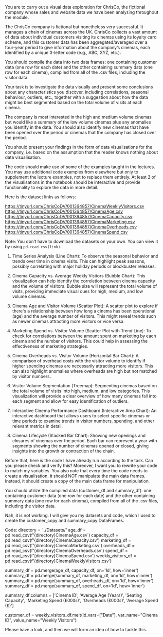 You are to carry out a visual data exploration for ChrisCo, the fictional company whose sales and website data we have been analysing throughout the module. 

The ChrisCo company is fictional but nonetheless very successful. It manages a chain of cinemas across the UK. ChrisCo collects a vast amount of data about individual customers visiting its cinemas using its loyalty card scheme, and this customer data has been aggregated/averaged over a four-year period to give information about the company’s cinemas, each identified by a unique 3-letter code (e.g., ABC, XYZ, etc.). 

You should compile the data into two data frames: one containing customer data (one row for each date) and the other containing summary data (one row for each cinema), compiled from all of the .csv files, including the visitor data.

Your task is to investigate the data visually and present some conclusions about any characteristics you discover, including correlations, seasonal behaviour, outliers, etc., together with a suggestion about how the data might be best segmented based on the total volume of visits at each cinema.

The company is most interested in the high and medium volume cinemas but would like a summary of the low volume cinemas plus any anomalies you identify in the data. You should also identify new cinemas that have been opened over the period or cinemas that the company has closed over the period.

You should present your findings in the form of data visualisations for the company, i.e. based on the assumption that the reader knows nothing about data visualisation.

The code should make use of some of the examples taught in the lectures. You may use additional code examples from elsewhere but only to supplement the lecture examples, not to replace them entirely. At least 2 of the visualisations in the notebook should be interactive and provide functionality to explore the data in more detail.

Here is the dataset links as follows;

https://tinyurl.com/ChrisCoDV/001364857/CinemaWeeklyVisitors.csv
https://tinyurl.com/ChrisCoDV/001364857/CinemaAge.csv
https://tinyurl.com/ChrisCoDV/001364857/CinemaCapacity.csv
https://tinyurl.com/ChrisCoDV/001364857/CinemaMarketing.csv
https://tinyurl.com/ChrisCoDV/001364857/CinemaOverheads.csv
https://tinyurl.com/ChrisCoDV/001364857/CinemaSpend.csv

Note: You don't have to download the datasets on your own. You can view it by using `pd.read_csv(link)`.

1. Time Series Analysis (Line Chart): To observe the seasonal behavior and trends over time in cinema visits. This can highlight peak seasons, possibly correlating with major holiday periods or blockbuster releases.

2. Cinema Capacity vs. Average Weekly Visitors (Bubble Chart): This visualization can help identify the correlation between cinema capacity and the volume of visitors. Bubble size will represent the total volume of visits, providing immediate visual cues for high, medium, and low volume cinemas.

3. Cinema Age and Visitor Volume (Scatter Plot): A scatter plot to explore if there's a relationship between how long a cinema has been operational (age) and the average number of visitors. This might reveal trends such as newer cinemas attracting more visitors or vice versa.

4. Marketing Spend vs. Visitor Volume (Scatter Plot with Trend Line): To check for correlations between the amount spent on marketing by each cinema and the number of visitors. This could help in assessing the effectiveness of marketing strategies.

5. Cinema Overheads vs. Visitor Volume (Horizontal Bar Chart): A comparison of overhead costs with the visitor volume to identify if higher spending cinemas are necessarily attracting more visitors. This can also highlight anomalies where overheads are high but not matched by visitor numbers.

6. Visitor Volume Segmentation (Treemap): Segmenting cinemas based on the total volume of visits into high, medium, and low categories. This visualization will provide a clear overview of how many cinemas fall into each segment and allow for easy identification of outliers.

7. Interactive Cinema Performance Dashboard (Interactive Area Chart): An interactive dashboard that allows users to select specific cinemas or time periods to examine trends in visitor numbers, spending, and other relevant metrics in detail.

8. Cinema Lifecycle (Stacked Bar Chart): Showing new openings and closures of cinemas over the period. Each bar can represent a year with segments showing the number of cinemas opened or closed, giving insights into the growth or contraction of the chain.

Before that, here is the code I have already run according to the task. Can you please check and verify this? Moreover, I want you to rewrite your code to match my variables. You also note that every time the code needs to create a visualisation, it should NOT manipulate the main data frames. Instead, it should create a copy of the main data frame for manipulation.

You should utilize the compiled data (customer_df and summary_df): one containing customer data (one row for each date) and the other containing summary data (one row for each cinema), compiled from all of the .csv files, including the visitor data.

Nah, it is not working. I will give you my datasets and code, which I used to create the customer_copy and summary_copy DataFrames. 

Code:
directory = '../Datasets/'
age_df = pd.read_csv(f'{directory}CinemaAge.csv')
capacity_df = pd.read_csv(f'{directory}CinemaCapacity.csv')
marketing_df = pd.read_csv(f'{directory}CinemaMarketing.csv')
overheads_df = pd.read_csv(f'{directory}CinemaOverheads.csv')
spend_df = pd.read_csv(f'{directory}CinemaSpend.csv')
weekly_visitors_df = pd.read_csv(f'{directory}CinemaWeeklyVisitors.csv')

summary_df = pd.merge(age_df, capacity_df, on='Id', how='inner')
summary_df = pd.merge(summary_df, marketing_df, on='Id', how='inner')
summary_df = pd.merge(summary_df, overheads_df, on='Id', how='inner')
summary_df = pd.merge(summary_df, spend_df, on='Id', how='inner')

summary_df.columns = ['Cinema ID', 'Average Age (Years)', 'Seating Capacity', 'Marketing Spend (£000s)', 'Overheads (£000s)', 'Average Spend (£)']

customer_df = weekly_visitors_df.melt(id_vars=["Date"], var_name="Cinema ID", value_name="Weekly Visitors")

Please have a look, and then we will form an idea of how to tackle this.